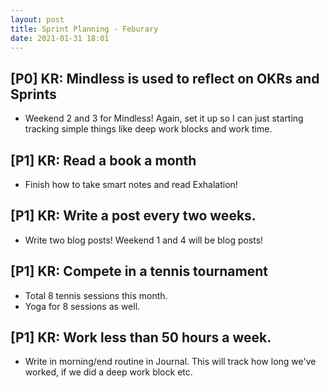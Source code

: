 ```yaml
---
layout: post
title: Sprint Planning - Feburary
date: 2021-01-31 18:01
---
```


## [P0] KR: Mindless is used to reflect on OKRs and Sprints
* Weekend 2 and 3 for Mindless! Again, set it up so I can just starting tracking simple things like
  deep work blocks and work time.

## [P1] KR: Read a book a month
* Finish how to take smart notes and read Exhalation!

## [P1] KR: Write a post every two weeks.
* Write two blog posts! Weekend 1 and 4 will be blog posts!

## [P1] KR: Compete in a tennis tournament
* Total 8 tennis sessions this month.
* Yoga for 8 sessions as well.

## [P1] KR: Work less than 50 hours a week.
* Write in morning/end routine in Journal. This will track how long we've worked, if we did a deep
  work block etc.
